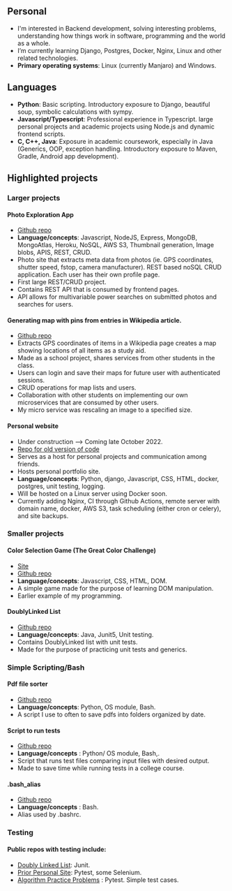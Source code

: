 ## Personal
- I'm interested in Backend development, solving interesting problems, understanding how things work in software, programming and the world as a whole.
-  I’m currently learning Django, Postgres, Docker, Nginx, Linux and other related technologies.
- **Primary operating systems**: Linux (currently Manjaro) and Windows.



## Languages
- **Python**:  Basic scripting. Introductory exposure to Django, beautiful soup, symbolic calculations with sympy.
- **Javascript/Typescript**: Professional experience in Typescript. large personal projects and academic projects using Node.js and dynamic frontend scripts.
- **C, C++, Java**: Exposure in academic coursework, especially in Java (Generics, OOP, exception handling. Introductory exposure to Maven, Gradle, Android app development). 

## Highlighted projects

### Larger projects

#### Photo Exploration App
- [Github repo](https://github.com/JREricson/photoAppV1)
- **Language/concepts**: Javascript, NodeJS, Express, MongoDB, MongoAtlas, Heroku, NoSQL, AWS S3, Thumbnail generation, Image blobs, APIS, REST, CRUD.
- Photo site that extracts meta data from photos (ie. GPS coordinates, shutter speed, fstop, camera manufacturer). REST based noSQL CRUD application. Each user has their own profile page.
- First large REST/CRUD project.
- Contains REST API that is consumed by frontend pages.
- API allows for multivariable power searches on submitted photos and searches for users.

#### Generating map with pins from entries in Wikipedia article.
- [Github repo](https://github.com/JREricson/SE_Project_WikiApp)
- Extracts GPS coordinates of items in a Wikipedia page creates a map showing locations of all items as a study aid.
- Made as a school project, shares services from other students in the class.
- Users can login and save their maps for future user with authenticated sessions.
- CRUD operations for map lists and users.
- Collaboration with other students on implementing our own microservices that are consumed by other users. 
- My micro service was rescaling an image to a specified size.


#### Personal website
- Under construction --> Coming late October 2022.
- [Repo for old version of code](https://github.com/JREricson/personal_webpage)
- Serves as a host for personal projects and communication among friends.
- Hosts personal portfolio site.
- **Language/concepts**: Python, django, Javascript, CSS, HTML, docker, postgres, unit testing, logging.
- Will be hosted on a Linux server using Docker soon.
- Currently adding Nginx, CI through Github Actions, remote server with domain name, docker, AWS S3, task scheduling (either cron or celery), and site backups.


 
### Smaller projects
#### Color Selection Game (The Great Color Challenge)
 - [Site](https://jrericson.github.io/GreatColorShapeChallenge/)
 - [Github repo](https://github.com/JREricson/GreatColorShapeChallenge)
 - **Language/concepts**: Javascript, CSS, HTML, DOM.
 - A simple game made for the purpose of learning DOM manipulation. 
 - Earlier example of my programming.
 

#### DoublyLinked List
 - [Github repo](https://github.com/JREricson/GenericADT)
 - **Language/concepts**: Java, Junit5, Unit testing.
 - Contains DoublyLinked list with unit tests.
 - Made for the purpose of practicing unit tests and generics.
  
### Simple Scripting/Bash


#### Pdf file sorter
- [Github repo](https://github.com/JREricson/sortFiles)
- **Language/concepts**: Python, OS module, Bash.
- A script I use to often to save pdfs into folders organized by date.



#### Script to run tests
- [Github repo](https://github.com/JREricson/ScriptsForRunningTests/blob/master/runStdInTests.py)
- **Language/concepts** : Python/ OS module, Bash,.
- Script that runs test files comparing input files with desired output.
- Made to save time while running tests in a college course.

#### .bash_alias
- [Github repo](https://github.com/JREricson/aliases)
- **Language/concepts** : Bash.
- Alias used by .bashrc.


### Testing
#### Public repos with testing include:
 -  [Doubly Linked List](https://github.com/JREricson/GenericADT): Junit.
 -  [Prior Personal Site](https://github.com/JREricson/DjangoPortfolioPage): Pytest, some Selenium.
 -  [Algorithm Practice Problems](https://github.com/JREricson/AlgorithmAndDataStructProblems) : Pytest. Simple test cases.
